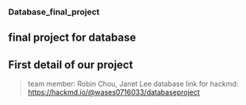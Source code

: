 ### Database_final_project
final project for database
---
## First detail of our project
> team member: Robin Chou, Janet Lee
> database link for hackmd: https://hackmd.io/@wases0716033/databaseproject
